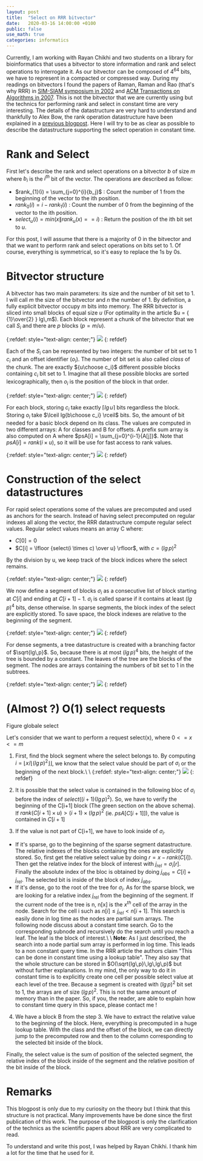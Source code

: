 ```yaml
---
layout: post
title:  "Select on RRR bitvector"
date:   2020-03-16 14:00:00 +0100
public: false
use_math: true
categories: informatics
---
```


Currently, I am working with Rayan Chikhi and two students on a library for bioinformatics that uses a bitvector to store information and rank and select operations to interrogate it.
As our bitvector can be composed of $4^{64}$ bits, we have to represent in a compacted or compressed way.
During my readings on bitvectors I found the papers of Raman, Raman and Rao (that's why RRR) in [SIM-SIAM symposium in 2002](https://dl.acm.org/doi/10.5555/545381.545411) and [ACM Transactions on Algorithms in 2007](https://dl.acm.org/doi/10.1145/1290672.1290680).
This is not the bitvector that we are currently using but the technics for performing rank and select in constant time are very interesting.
The details of the datastructure are very hard to understand and thankfully to Alex Bow, the rank operation datastructure have been explained in a [previous blogpost](https://alexbowe.com/rrr/).
Here I will try to be as clear as possible to describe the datastructure supporting the select operation in constant time.

# Rank and Select

First let's describe the rank and select operations on a bitvector $b$ of size $m$ where $b_i$ is the $i^{th}$ bit of the vector.
The operations are described as follow:

* $rank_{1}(i) = \sum_{j=0}^{i}{b_j}$ : Count the number of 1 from the beginning of the vector to the ith position.
* $rank_{0}(i) = i - rank_{1}(i)$ : Count the number of 0 from the beginning of the vector to the ith position.
* $select_{u}(i) = min(x \| rank_{u}(x) == i)$ : Return the position of the ith bit set to $u$.

For this post, I will assume that there is a majority of 0 in the bitvector and that we want to perform rank and select operations on bits set to 1.
Of course, everything is symmetrical, so it's easy to replace the 1s by 0s.

# Bitvector structure

A bitvector has two main parameters: its size and the number of bit set to 1.
I will call $m$ the size of the bitvector and $n$ the number of 1.
By definition, a fully explicit bitvector occupy $m$ bits into memory.
The RRR bitvector is sliced into small blocks of equal size $u$ (For optimality in the article $u = { {1}\over{2} } lg\,m$).
Each block represent a chunk of the bitvector that we call $S_i$ and there are $p$ blocks ($p = m / u$).

{:refdef: style="text-align: center;"}
![](/assets/imgs/RRR_select/bv_slices.png)
{: refdef}

Each of the $S_i$ can be represented by two integers: the number of bit set to 1 $c_i$ and an offset identifier ($o_i$).
The number of bit set is also called *class* of the chunk.
The are exactly ${u\choose c_i}$ different possible blocks containing $c_i$ bit set to 1.
Imagine that all these possible blocks are sorted lexicographically, then $o_i$ is the position of the block in that order.

{:refdef: style="text-align: center;"}
![](/assets/imgs/RRR_select/compact_block.png)
{: refdef}

For each block, storing $c_i$ take exactly $\lceil lg\,u \rceil$ bits regardless the block.
Storing $o_i$ take $\lceil lg{b\choose c_i} \rceil$ bits.
So, the amount of bit needed for a basic block depend on its class.
The values are computed in two different arrays: A for classes and B for offsets.
A prefix sum array is also computed on A where $psA[i] = \sum_{j=0}^{i-1}{A[j]}$.
Note that $psA[i] = rank(i \times u)$, so it will be use for fast access to rank values.

{:refdef: style="text-align: center;"}
![](/assets/imgs/RRR_select/bv_succint.png)
{: refdef}

# Construction of the select datastructures

For rapid select operations some of the values are precomputed and used as anchors for the search.
Instead of having select precomputed on regular indexes all along the vector, the RRR datastructure compute regular select values.
Regular select values means an array C where:
* $C[0] = 0$
* $C[i] = \lfloor {select(i \times c) \over u} \rfloor$, with $c = (lg\,p)^2$

By the division by u, we keep track of the block indices where the select remains.

{:refdef: style="text-align: center;"}
![](/assets/imgs/RRR_select/segment.png)
{: refdef}

We now define a segment of blocks $\sigma_i$ as a consecutive list of block starting at $C[i]$ and ending at $C[i+1]-1$.
$\sigma_i$ is called sparse if it contains at least $(lg\,p)^4$ bits, dense otherwise.
In sparse segments, the block index of the select are explicitly stored.
To save space, the block indexes are relative to the beginning of the segment.

{:refdef: style="text-align: center;"}
![](/assets/imgs/RRR_select/sparse.png)
{: refdef}

For dense segments, a tree datastructure is created with a branching factor of $\sqrt{lg\,p}$.
So, because there is at most $(lg\,p)^4$ bits, the height of the tree is bounded by a constant.
The leaves of the tree are the blocks of the segment.
The nodes are arrays containing the numbers of bit set to 1 in the subtrees.

{:refdef: style="text-align: center;"}
![](/assets/imgs/RRR_select/dense.png)
{: refdef}


# (Almost ?) O(1) select requests

Figure globale select

Let's consider that we want to perform a request select(x), where $0 <= x <= m$

1. First, find the block segment where the select belongs to.
By computing $i= \lfloor x / \lfloor (lg\,p)^2 \rfloor \rfloor$, we know that the select value should be part of $\sigma_i$ or the beginning of the next block.\\
\\
{:refdef: style="text-align: center;"}
![](/assets/imgs/RRR_select/segment_select.png)
{: refdef}

2. It is possible that the select value is contained in the following bloc of $\sigma_i$ before the index of $select((i+1)(lg\,p)^2)$.
So, we have to verify the beginning of the C[i+1] block (The green section on the above schema).
If $rank(C[i+1] \times u) > (i+1) \times (lg\,p)^2$ (ie. $psA[C[i+1]]$), the value is contained in $C[i+1]$

3. If the value is not part of C[i+1], we have to look inside of $\sigma_i$.
* If it's sparse, go to the beginning of the sparse segment datastructure. The relative indexes of the blocks containing the ones are explicitly stored. So, first get the relative select value by doing $r = x - rank(C[i])$. Then get the relative index for the block of interest with $j_{rel} = \sigma_i[r]$. Finally the absolute index of the bloc is obtained by doing $j_{abs} = C[i] + j_{rel}$. The selected bit is inside of the block of index $j_{abs}$.
* If it's dense, go to the root of the tree for $\sigma_i$.
As for the sparse block, we are looking for a relative index $j_{rel}$ from the beginning of the segment.
If the current node of the tree is n, n[x] is the $x^{th}$ cell of the array in the node.
Search for the cell i such as $n[i] \leq j_{rel} < n[i+1]$.
This search is easily done in log time as the nodes are partial sum arrays.
The following node discuss about a constant time search.
Go to the corresponding subnode and recursively do the search until you reach a leaf.
The leaf is the block of interest.\\
\\
**Note**: As I just described, the search into a node partial sum array is performed in log time.
This leads to a non constant query time.
In the RRR article the authors claim "This can be done in constant time using a lookup table".
They also say that the whole structure can be stored in $O(\sqrt{lg\,p}\,lg\,lg\,p)$ but without further explanations.
In my mind, the only way to do it in constant time is to explicitly create one cell per possible select value at each level of the tree.
Because a segment is created with $(lg\,p)^2$ bit set to 1, the arrays are of size $(lg\,p)^2$.
This is not the same amount of memory than in the paper.
So, if you, the reader, are able to explain how to constant time query in this space, please contact me !

4. We have a block B from the step 3. We have to extract the relative value to the beginning of the block.
Here, everything is precomputed in a huge lookup table.
With the class and the offset of the block, we can directly jump to the precomputed row and then to the column corresponding to the selected bit inside of the block.

Finally, the select value is the sum of position of the selected segment, the relative index of the block inside of the segment and the relative position of the bit inside of the block.


# Remarks

This blogpost is only due to my curiosity on the theory but I think that this structure is not practical. Many improvements have be done since the first publication of this work. The purpose of the blogpost is only the clarification of the technics as the scientific papers about RRR are very complicated to read.

To understand and write this post, I was helped by Rayan Chikhi. I thank him a lot for the time that he used for it.

